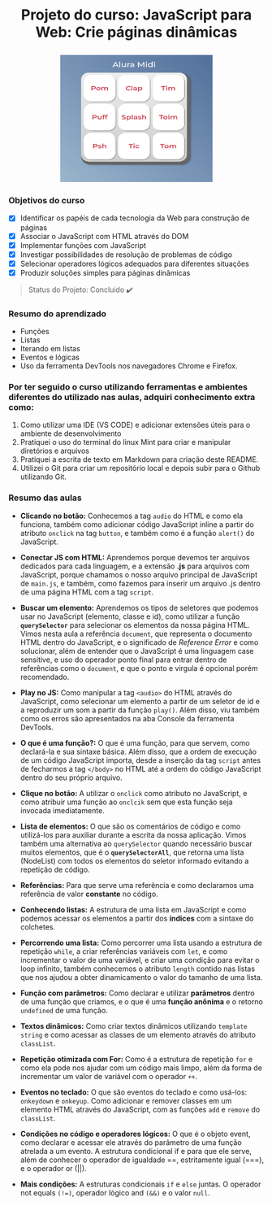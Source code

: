 # <p align="center"> Projeto do curso: JavaScript para Web: Crie páginas dinâmicas</p>

<p align="center">
<img src="https://github.com/barmeeen/midi-controller-js-alura/blob/main/images/midi.png?raw=true" width="300" height="250">
</p>

### Objetivos do curso
- [x] Identificar os papéis de cada tecnologia da Web para construção de páginas
- [x] Associar o JavaScript com HTML através do DOM
- [x] Implementar funções com JavaScript
- [x] Investigar possibilidades de resolução de problemas de código
- [x] Selecionar operadores lógicos adequados para diferentes situações
- [x] Produzir soluções simples para páginas dinâmicas
> Status do Projeto: Concluido :heavy_check_mark:

### Resumo do aprendizado
* Funções
* Listas
* Iterando em listas
* Eventos e lógicas
* Uso da ferramenta DevTools nos navegadores Chrome e Firefox.

### Por ter seguido o curso utilizando ferramentas e ambientes diferentes do utilizado nas aulas, adquiri conhecimento extra como:
1. Como utilizar uma IDE (VS CODE) e adicionar extensões úteis para o ambiente de desenvolvimento
2. Pratiquei o uso do terminal do linux Mint para criar e manipular diretórios e arquivos
3. Pratiquei a escrita de texto em Markdown para criação deste README.
4. Utilizei o Git para criar um repositório local e depois subir para o Github utilizando Git.

### Resumo das aulas

* **Clicando no botão:**
Conhecemos a tag `audio` do HTML e como ela funciona, também como adicionar código JavaScript inline a partir do atributo `onclick` na tag `button`, e também como é a função `alert()` do JavaScript.

* **Conectar JS com HTML:**
Aprendemos porque devemos ter arquivos dedicados para cada linguagem, e a extensão **.js** para arquivos com JavaScript, porque chamamos o nosso arquivo principal de JavaScript de `main.js`, e também, como fazemos para inserir um arquivo .js dentro de uma página HTML com a tag `script`.

* **Buscar um elemento:**
Aprendemos os tipos de seletores que podemos usar no JavaScript (elemento, classe e id), como utilizar a função **`querySelector`** para selecionar os elementos da nossa página HTML. Vimos nesta aula a referência `document`, que representa o documento HTML dentro do JavaScript, e o significado de *Reference Error* e como solucionar, além de entender que o JavaScript é uma linguagem case sensitive, e uso do operador ponto final para entrar dentro de referências como o `document`, e que o ponto e virgula é opcional porém recomendado.

* **Play no JS:**
Como manipular a tag `<audio>` do HTML através do JavaScript, como selecionar um elemento a partir de um seletor de id e a reproduzir um som a partir da função `play()`. Além disso, viu também como os erros são apresentados na aba Console da ferramenta DevTools.

* **O que é uma função?:**
O que é uma função, para que servem, como declará-la e sua sintaxe básica. Além disso, que a ordem de execução de um código JavaScript importa, desde a inserção da tag `script` antes de fecharmos a tag `</body>` no HTML até a ordem do código JavaScript dentro do seu próprio arquivo.

* **Clique no botão:**
A utilizar o `onclick` como atributo no JavaScript, e como atribuir uma função ao `onclcik` sem que esta função seja invocada imediatamente.

* **Lista de elementos:**
O que são os comentários de código e como utilizá-los para auxiliar durante a escrita da nossa aplicação. Vimos também uma alternativa ao `querySelector` quando necessário buscar muitos elementos, que é o **`querySelectorAll`**, que retorna uma lista (NodeList) com todos os elementos do seletor informado evitando a repetição de código.

* **Referências:**
Para que serve uma referência e como declaramos uma referência de valor **constante** no código.

* **Conhecendo listas:** 
A estrutura de uma lista em JavaScript e como podemos acessar os elementos a partir dos **índices** com a sintaxe do colchetes.

* **Percorrendo uma lista:**
Como percorrer uma lista usando a estrutura de repetição `while`, a criar referências variáveis com `let`, e como incrementar o valor de uma variável, e criar uma condição para evitar o loop infinito, também conhecemos o atributo `length` contido nas listas que nos ajudou a obter dinamicamento o valor do tamanho de uma lista.

* **Função com parâmetros:**
Como declarar e utilizar **parâmetros** dentro de uma função que criamos, e o que é uma **função anônima** e o retorno `undefined` de uma função.

* **Textos dinâmicos:**
Como criar textos dinâmicos utilizando `template string` e como acessar as classes de um elemento através do atributo `classList`.

* **Repetição otimizada com For:**
Como é a estrutura de repetição `for` e como ela pode nos ajudar com um código mais limpo, além da forma de incrementar um valor de variável com o operador `++`.

* **Eventos no teclado:**
O que são eventos do teclado e como usá-los: `onkeydown` e `onkeyup`. Como adicionar e remover classes em um elemento HTML através do JavaScript, com as funções `add` e `remove` do `classList`.

* **Condições no código e operadores lógicos:**
O que é o objeto event, como declarar e acessar ele através do parâmetro de uma função atrelada a um evento. A estrutura condicional if e para que ele serve, além de conhecer o operador de igualdade ==, estritamente igual (===), e o operador or (||).

* **Mais condições:**
A estruturas condicionais `if` e `else` juntas. O operador not equals `(!=)`, operador lógico and `(&&)` e o valor `null`.
